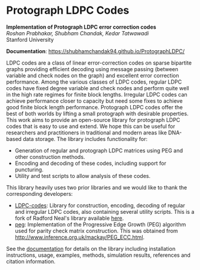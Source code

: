 # Protograph LDPC Codes

**Implementation of Protograph LDPC error correction codes**  
*Roshan Prabhakar, Shubham Chandak, Kedar Tatwawadi*  
Stanford University

**Documentation**: https://shubhamchandak94.github.io/ProtographLDPC/

LDPC codes are a class of linear error-correction codes on sparse bipartite graphs providing efficient decoding using message passing (between variable and check nodes on the graph) and excellent error correction performance. Among the various classes of LDPC codes, regular LDPC codes have fixed degree variable and check nodes and perform quite well in the high rate regimes for finite block lengths. Irregular LDPC codes can achieve performance closer to capacity but need some fixes to achieve good finite block length performance. Protograph LDPC codes offer the best of both worlds by lifting a small protograph with desirable properties. This work aims to provide an open-source library for protograph LDPC codes that is easy to use and extend. We hope this can be useful for researchers and practitioners in traditional and modern areas like DNA-based data storage. The library includes functionality for:

- Generation of regular and protograph LDPC matrices using PEG and other construction methods.
- Encoding and decoding of these codes, including support for puncturing.
- Utility and test scripts to allow analysis of these codes.

This library heavily uses two prior libraries and we would like to thank the corresponding developers:
- [LDPC-codes](LDPC-codes/): Library for construction, encoding, decoding of regular and irregular LDPC codes, also containing several utility scripts. This is a fork of Radford Neal's library available [here](https://github.com/radfordneal/LDPC-codes).
- [peg](peg/): Implementation of the Progressive Edge Growth (PEG) algorithm used for parity check matrix construction. This was obtained from http://www.inference.org.uk/mackay/PEG_ECC.html.

See the [documentation](https://shubhamchandak94.github.io/ProtographLDPC/) for details on the library including installation instructions, usage, examples, methods, simulation results, references and citation information.

